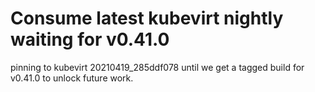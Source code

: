 # Consume latest kubevirt nightly waiting for v0.41.0

pinning to kubevirt 20210419_285ddf078
until we get a tagged build for v0.41.0 to unlock future work.
